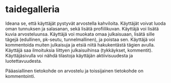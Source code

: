 # taidegalleria

Ideana se, että käyttäjät pystyvät arvostella kahviloita.
Käyttäjät voivat luoda oman tunnuksen ja salasanan, sekä lisätä profiilikuvan.
Käyttäjä voi lisätä kuvia arvosteluunsa.
Käyttäjä voi muokata omaa julkaisuaan, lisätä sille tägejä (edullinen, pk-seutu, tunnelmallinen), ja poistaa sen.
Käyttäjä voi kommentoida muiten julkaisuja ja etsiä niitä hakukentästä tägien avulla.
Käyttäjä saa ilmoituksia liittyen julkaisuihinsa (tykkäykset, kommentit).
Käyttäjäsivulla voi nähdä tilastoja käyttäjän aktiivisuudesta ja luotettavuudesta.

Pääasiallinen tietokohde on arvostelu ja toissijainen tietokohde on kommentointi.
